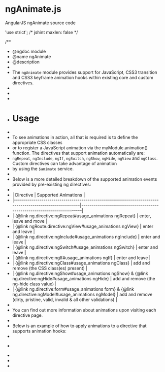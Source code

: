 ngAnimate.js
============

AngularJS ngAnimate source code



'use strict';
/* jshint maxlen: false */

/**
 * @ngdoc module
 * @name ngAnimate
 * @description
 *
 * The `ngAnimate` module provides support for JavaScript, CSS3 transition and CSS3 keyframe animation hooks within existing core and custom directives.
 *
 * <div doc-module-components="ngAnimate"></div>
 *
 * # Usage
 *
 * To see animations in action, all that is required is to define the appropriate CSS classes
 * or to register a JavaScript animation via the myModule.animation() function. The directives that support animation automatically are:
 * `ngRepeat`, `ngInclude`, `ngIf`, `ngSwitch`, `ngShow`, `ngHide`, `ngView` and `ngClass`. Custom directives can take advantage of animation
 * by using the `$animate` service.
 *
 * Below is a more detailed breakdown of the supported animation events provided by pre-existing ng directives:
 *
 * | Directive                                                                                                 | Supported Animations                                                     |
 * |-----------------------------------------------------------------------------------------------------------|--------------------------------------------------------------------------|
 * | {@link ng.directive:ngRepeat#usage_animations ngRepeat}                                                   | enter, leave and move                                                    |
 * | {@link ngRoute.directive:ngView#usage_animations ngView}                                                  | enter and leave                                                          |
 * | {@link ng.directive:ngInclude#usage_animations ngInclude}                                                 | enter and leave                                                          |
 * | {@link ng.directive:ngSwitch#usage_animations ngSwitch}                                                   | enter and leave                                                          |
 * | {@link ng.directive:ngIf#usage_animations ngIf}                                                           | enter and leave                                                          |
 * | {@link ng.directive:ngClass#usage_animations ngClass}                                                     | add and remove (the CSS class(es) present)                               |
 * | {@link ng.directive:ngShow#usage_animations ngShow} & {@link ng.directive:ngHide#usage_animations ngHide} | add and remove (the ng-hide class value)                                 |
 * | {@link ng.directive:form#usage_animations form} & {@link ng.directive:ngModel#usage_animations ngModel}   | add and remove (dirty, pristine, valid, invalid & all other validations) |
 *
 * You can find out more information about animations upon visiting each directive page.
 *
 * Below is an example of how to apply animations to a directive that supports animation hooks:
 *
 * ```html
 * <style type="text/css">
 * .slide.ng-enter, .slide.ng-leave {
 *   -webkit-transition:0.5s linear all;
 *   transition:0.5s linear all;
 * }
 *
 * .slide.ng-enter { }        /&#42; starting animations for enter &#42;/
 * .slide.ng-enter-active { } /&#42; terminal animations for enter &#42;/
 * .slide.ng-leave { }        /&#42; starting animations for leave &#42;/
 * .slide.ng-leave-active { } /&#42; terminal animations for leave &#42;/
 * </style>
 *
 * <!--
 * the animate service will automatically add .ng-enter and .ng-leave to the element
 * to trigger the CSS transition/animations
 * -->
 * <ANY class="slide" ng-include="..."></ANY>
 * ```
 *
 * Keep in mind that if an animation is running, any child elements cannot be animated until the parent element's
 * animation has completed.
 *
 * <h2>CSS-defined Animations</h2>
 * The animate service will automatically apply two CSS classes to the animated element and these two CSS classes
 * are designed to contain the start and end CSS styling. Both CSS transitions and keyframe animations are supported
 * and can be used to play along with this naming structure.
 *
 * The following code below demonstrates how to perform animations using **CSS transitions** with Angular:
 *
 * ```html
 * <style type="text/css">
 * /&#42;
 *  The animate class is apart of the element and the ng-enter class
 *  is attached to the element once the enter animation event is triggered
 * &#42;/
 * .reveal-animation.ng-enter {
 *  -webkit-transition: 1s linear all; /&#42; Safari/Chrome &#42;/
 *  transition: 1s linear all; /&#42; All other modern browsers and IE10+ &#42;/
 *
 *  /&#42; The animation preparation code &#42;/
 *  opacity: 0;
 * }
 *
 * /&#42;
 *  Keep in mind that you want to combine both CSS
 *  classes together to avoid any CSS-specificity
 *  conflicts
 * &#42;/
 * .reveal-animation.ng-enter.ng-enter-active {
 *  /&#42; The animation code itself &#42;/
 *  opacity: 1;
 * }
 * </style>
 *
 * <div class="view-container">
 *   <div ng-view class="reveal-animation"></div>
 * </div>
 * ```
 *
 * The following code below demonstrates how to perform animations using **CSS animations** with Angular:
 *
 * ```html
 * <style type="text/css">
 * .reveal-animation.ng-enter {
 *   -webkit-animation: enter_sequence 1s linear; /&#42; Safari/Chrome &#42;/
 *   animation: enter_sequence 1s linear; /&#42; IE10+ and Future Browsers &#42;/
 * }
 * @-webkit-keyframes enter_sequence {
 *   from { opacity:0; }
 *   to { opacity:1; }
 * }
 * @keyframes enter_sequence {
 *   from { opacity:0; }
 *   to { opacity:1; }
 * }
 * </style>
 *
 * <div class="view-container">
 *   <div ng-view class="reveal-animation"></div>
 * </div>
 * ```
 *
 * Both CSS3 animations and transitions can be used together and the animate service will figure out the correct duration and delay timing.
 *
 * Upon DOM mutation, the event class is added first (something like `ng-enter`), then the browser prepares itself to add
 * the active class (in this case `ng-enter-active`) which then triggers the animation. The animation module will automatically
 * detect the CSS code to determine when the animation ends. Once the animation is over then both CSS classes will be
 * removed from the DOM. If a browser does not support CSS transitions or CSS animations then the animation will start and end
 * immediately resulting in a DOM element that is at its final state. This final state is when the DOM element
 * has no CSS transition/animation classes applied to it.
 *
 * ### Structural transition animations
 *
 * Structural transitions (such as enter, leave and move) will always apply a `0s none` transition
 * value to force the browser into rendering the styles defined in the setup (.ng-enter, .ng-leave
 * or .ng-move) class. This means that any active transition animations operating on the element
 * will be cut off to make way for the enter, leave or move animation.
 *
 * ### Class-based transition animations
 *
 * Class-based transitions refer to transition animations that are triggered when a CSS class is
 * added to or removed from the element (via `$animate.addClass`, `$animate.removeClass`,
 * `$animate.setClass`, or by directives such as `ngClass`, `ngModel` and `form`).
 * They are different when compared to structural animations since they **do not cancel existing
 * animations** nor do they **block successive transitions** from rendering on the same element.
 * This distinction allows for **multiple class-based transitions** to be performed on the same element.
 *
 * In addition to ngAnimate supporting the default (natural) functionality of class-based transition
 * animations, ngAnimate also decorates the element with starting and ending CSS classes to aid the
 * developer in further styling the element throughout the transition animation. Earlier versions
 * of ngAnimate may have caused natural CSS transitions to break and not render properly due to
 * $animate temporarily blocking transitions using `0s none` in order to allow the setup CSS class
 * (the `-add` or `-remove` class) to be applied without triggering an animation. However, as of
 * **version 1.3**, this workaround has been removed with ngAnimate and all non-ngAnimate CSS
 * class transitions are compatible with ngAnimate.
 *
 * There is, however, one special case when dealing with class-based transitions in ngAnimate.
 * When rendering class-based transitions that make use of the setup and active CSS classes
 * (e.g. `.fade-add` and `.fade-add-active` for when `.fade` is added) be sure to define
 * the transition value **on the active CSS class** and not the setup class.
 *
 * ```css
 * .fade-add {
 *   /&#42; remember to place a 0s transition here
 *      to ensure that the styles are applied instantly
 *      even if the element already has a transition style &#42;/
 *   transition:0s linear all;
 *
 *   /&#42; starting CSS styles &#42;/
 *   opacity:1;
 * }
 * .fade-add.fade-add-active {
 *   /&#42; this will be the length of the animation &#42;/
 *   transition:1s linear all;
 *   opacity:0;
 * }
 * ```
 *
 * The setup CSS class (in this case `.fade-add`) also has a transition style property, however, it
 * has a duration of zero. This may not be required, however, incase the browser is unable to render
 * the styling present in this CSS class instantly then it could be that the browser is attempting
 * to perform an unnecessary transition.
 *
 * This workaround, however, does not apply to  standard class-based transitions that are rendered
 * when a CSS class containing a transition is applied to an element:
 *
 * ```css
 * .fade {
 *   /&#42; this works as expected &#42;/
 *   transition:1s linear all;
 *   opacity:0;
 * }
 * ```
 *
 * Please keep this in mind when coding the CSS markup that will be used within class-based transitions.
 * Also, try not to mix the two class-based animation flavors together since the CSS code may become
 * overly complex.
 *
 * ### CSS Staggering Animations
 * A Staggering animation is a collection of animations that are issued with a slight delay in between each successive operation resulting in a
 * curtain-like effect. The ngAnimate module, as of 1.2.0, supports staggering animations and the stagger effect can be
 * performed by creating a **ng-EVENT-stagger** CSS class and attaching that class to the base CSS class used for
 * the animation. The style property expected within the stagger class can either be a **transition-delay** or an
 * **animation-delay** property (or both if your animation contains both transitions and keyframe animations).
 *
 * ```css
 * .my-animation.ng-enter {
 *   /&#42; standard transition code &#42;/
 *   -webkit-transition: 1s linear all;
 *   transition: 1s linear all;
 *   opacity:0;
 * }
 * .my-animation.ng-enter-stagger {
 *   /&#42; this will have a 100ms delay between each successive leave animation &#42;/
 *   -webkit-transition-delay: 0.1s;
 *   transition-delay: 0.1s;
 *
 *   /&#42; in case the stagger doesn't work then these two values
 *    must be set to 0 to avoid an accidental CSS inheritance &#42;/
 *   -webkit-transition-duration: 0s;
 *   transition-duration: 0s;
 * }
 * .my-animation.ng-enter.ng-enter-active {
 *   /&#42; standard transition styles &#42;/
 *   opacity:1;
 * }
 * ```
 *
 * Staggering animations work by default in ngRepeat (so long as the CSS class is defined). Outside of ngRepeat, to use staggering animations
 * on your own, they can be triggered by firing multiple calls to the same event on $animate. However, the restrictions surrounding this
 * are that each of the elements must have the same CSS className value as well as the same parent element. A stagger operation
 * will also be reset if more than 10ms has passed after the last animation has been fired.
 *
 * The following code will issue the **ng-leave-stagger** event on the element provided:
 *
 * ```js
 * var kids = parent.children();
 *
 * $animate.leave(kids[0]); //stagger index=0
 * $animate.leave(kids[1]); //stagger index=1
 * $animate.leave(kids[2]); //stagger index=2
 * $animate.leave(kids[3]); //stagger index=3
 * $animate.leave(kids[4]); //stagger index=4
 *
 * $timeout(function() {
 *   //stagger has reset itself
 *   $animate.leave(kids[5]); //stagger index=0
 *   $animate.leave(kids[6]); //stagger index=1
 * }, 100, false);
 * ```
 *
 * Stagger animations are currently only supported within CSS-defined animations.
 *
 * <h2>JavaScript-defined Animations</h2>
 * In the event that you do not want to use CSS3 transitions or CSS3 animations or if you wish to offer animations on browsers that do not
 * yet support CSS transitions/animations, then you can make use of JavaScript animations defined inside of your AngularJS module.
 *
 * ```js
 * //!annotate="YourApp" Your AngularJS Module|Replace this or ngModule with the module that you used to define your application.
 * var ngModule = angular.module('YourApp', ['ngAnimate']);
 * ngModule.animation('.my-crazy-animation', function() {
 *   return {
 *     enter: function(element, done) {
 *       //run the animation here and call done when the animation is complete
 *       return function(cancelled) {
 *         //this (optional) function will be called when the animation
 *         //completes or when the animation is cancelled (the cancelled
 *         //flag will be set to true if cancelled).
 *       };
 *     },
 *     leave: function(element, done) { },
 *     move: function(element, done) { },
 *
 *     //animation that can be triggered before the class is added
 *     beforeAddClass: function(element, className, done) { },
 *
 *     //animation that can be triggered after the class is added
 *     addClass: function(element, className, done) { },
 *
 *     //animation that can be triggered before the class is removed
 *     beforeRemoveClass: function(element, className, done) { },
 *
 *     //animation that can be triggered after the class is removed
 *     removeClass: function(element, className, done) { }
 *   };
 * });
 * ```
 *
 * JavaScript-defined animations are created with a CSS-like class selector and a collection of events which are set to run
 * a javascript callback function. When an animation is triggered, $animate will look for a matching animation which fits
 * the element's CSS class attribute value and then run the matching animation event function (if found).
 * In other words, if the CSS classes present on the animated element match any of the JavaScript animations then the callback function will
 * be executed. It should be also noted that only simple, single class selectors are allowed (compound class selectors are not supported).
 *
 * Within a JavaScript animation, an object containing various event callback animation functions is expected to be returned.
 * As explained above, these callbacks are triggered based on the animation event. Therefore if an enter animation is run,
 * and the JavaScript animation is found, then the enter callback will handle that animation (in addition to the CSS keyframe animation
 * or transition code that is defined via a stylesheet).
 *
 */

angular.module('ngAnimate', ['ng'])

  /**
   * @ngdoc provider
   * @name $animateProvider
   * @description
   *
   * The `$animateProvider` allows developers to register JavaScript animation event handlers directly inside of a module.
   * When an animation is triggered, the $animate service will query the $animate service to find any animations that match
   * the provided name value.
   *
   * Requires the {@link ngAnimate `ngAnimate`} module to be installed.
   *
   * Please visit the {@link ngAnimate `ngAnimate`} module overview page learn more about how to use animations in your application.
   *
   */

  //this private service is only used within CSS-enabled animations
  //IE8 + IE9 do not support rAF natively, but that is fine since they
  //also don't support transitions and keyframes which means that the code
  //below will never be used by the two browsers.
  .factory('$$animateReflow', ['$$rAF', '$document', function($$rAF, $document) {
    var bod = $document[0].body;
    return function(fn) {
      //the returned function acts as the cancellation function
      return $$rAF(function() {
        //the line below will force the browser to perform a repaint
        //so that all the animated elements within the animation frame
        //will be properly updated and drawn on screen. This is
        //required to perform multi-class CSS based animations with
        //Firefox. DO NOT REMOVE THIS LINE.
        var a = bod.offsetWidth + 1;
        fn();
      });
    };
  }])

  .config(['$provide', '$animateProvider', function($provide, $animateProvider) {
    var noop = angular.noop;
    var forEach = angular.forEach;
    var selectors = $animateProvider.$$selectors;

    var ELEMENT_NODE = 1;
    var NG_ANIMATE_STATE = '$$ngAnimateState';
    var NG_ANIMATE_CLASS_NAME = 'ng-animate';
    var rootAnimateState = {running: true};

    function extractElementNode(element) {
      for(var i = 0; i < element.length; i++) {
        var elm = element[i];
        if(elm.nodeType == ELEMENT_NODE) {
          return elm;
        }
      }
    }

    function stripCommentsFromElement(element) {
      return angular.element(extractElementNode(element));
    }

    function isMatchingElement(elm1, elm2) {
      return extractElementNode(elm1) == extractElementNode(elm2);
    }

    $provide.decorator('$animate', ['$delegate', '$injector', '$sniffer', '$rootElement', '$$asyncCallback', '$rootScope', '$document',
                            function($delegate,   $injector,   $sniffer,   $rootElement,   $$asyncCallback,    $rootScope,   $document) {

      var globalAnimationCounter = 0;
      $rootElement.data(NG_ANIMATE_STATE, rootAnimateState);

      // disable animations during bootstrap, but once we bootstrapped, wait again
      // for another digest until enabling animations. The reason why we digest twice
      // is because all structural animations (enter, leave and move) all perform a
      // post digest operation before animating. If we only wait for a single digest
      // to pass then the structural animation would render its animation on page load.
      // (which is what we're trying to avoid when the application first boots up.)
      $rootScope.$$postDigest(function() {
        $rootScope.$$postDigest(function() {
          rootAnimateState.running = false;
        });
      });

      var classNameFilter = $animateProvider.classNameFilter();
      var isAnimatableClassName = !classNameFilter
              ? function() { return true; }
              : function(className) {
                return classNameFilter.test(className);
              };

      function lookup(name) {
        if (name) {
          var matches = [],
              flagMap = {},
              classes = name.substr(1).split('.');

          //the empty string value is the default animation
          //operation which performs CSS transition and keyframe
          //animations sniffing. This is always included for each
          //element animation procedure if the browser supports
          //transitions and/or keyframe animations. The default
          //animation is added to the top of the list to prevent
          //any previous animations from affecting the element styling
          //prior to the element being animated.
          if ($sniffer.transitions || $sniffer.animations) {
            matches.push($injector.get(selectors['']));
          }

          for(var i=0; i < classes.length; i++) {
            var klass = classes[i],
                selectorFactoryName = selectors[klass];
            if(selectorFactoryName && !flagMap[klass]) {
              matches.push($injector.get(selectorFactoryName));
              flagMap[klass] = true;
            }
          }
          return matches;
        }
      }

      function animationRunner(element, animationEvent, className) {
        //transcluded directives may sometimes fire an animation using only comment nodes
        //best to catch this early on to prevent any animation operations from occurring
        var node = element[0];
        if(!node) {
          return;
        }

        var isSetClassOperation = animationEvent == 'setClass';
        var isClassBased = isSetClassOperation ||
                           animationEvent == 'addClass' ||
                           animationEvent == 'removeClass';

        var classNameAdd, classNameRemove;
        if(angular.isArray(className)) {
          classNameAdd = className[0];
          classNameRemove = className[1];
          className = classNameAdd + ' ' + classNameRemove;
        }

        var currentClassName = element.attr('class');
        var classes = currentClassName + ' ' + className;
        if(!isAnimatableClassName(classes)) {
          return;
        }

        var beforeComplete = noop,
            beforeCancel = [],
            before = [],
            afterComplete = noop,
            afterCancel = [],
            after = [];

        var animationLookup = (' ' + classes).replace(/\s+/g,'.');
        forEach(lookup(animationLookup), function(animationFactory) {
          var created = registerAnimation(animationFactory, animationEvent);
          if(!created && isSetClassOperation) {
            registerAnimation(animationFactory, 'addClass');
            registerAnimation(animationFactory, 'removeClass');
          }
        });

        function registerAnimation(animationFactory, event) {
          var afterFn = animationFactory[event];
          var beforeFn = animationFactory['before' + event.charAt(0).toUpperCase() + event.substr(1)];
          if(afterFn || beforeFn) {
            if(event == 'leave') {
              beforeFn = afterFn;
              //when set as null then animation knows to skip this phase
              afterFn = null;
            }
            after.push({
              event : event, fn : afterFn
            });
            before.push({
              event : event, fn : beforeFn
            });
            return true;
          }
        }

        function run(fns, cancellations, allCompleteFn) {
          var animations = [];
          forEach(fns, function(animation) {
            animation.fn && animations.push(animation);
          });

          var count = 0;
          function afterAnimationComplete(index) {
            if(cancellations) {
              (cancellations[index] || noop)();
              if(++count < animations.length) return;
              cancellations = null;
            }
            allCompleteFn();
          }

          //The code below adds directly to the array in order to work with
          //both sync and async animations. Sync animations are when the done()
          //operation is called right away. DO NOT REFACTOR!
          forEach(animations, function(animation, index) {
            var progress = function() {
              afterAnimationComplete(index);
            };
            switch(animation.event) {
              case 'setClass':
                cancellations.push(animation.fn(element, classNameAdd, classNameRemove, progress));
                break;
              case 'addClass':
                cancellations.push(animation.fn(element, classNameAdd || className,     progress));
                break;
              case 'removeClass':
                cancellations.push(animation.fn(element, classNameRemove || className,  progress));
                break;
              default:
                cancellations.push(animation.fn(element, progress));
                break;
            }
          });

          if(cancellations && cancellations.length === 0) {
            allCompleteFn();
          }
        }

        return {
          node : node,
          event : animationEvent,
          className : className,
          isClassBased : isClassBased,
          isSetClassOperation : isSetClassOperation,
          before : function(allCompleteFn) {
            beforeComplete = allCompleteFn;
            run(before, beforeCancel, function() {
              beforeComplete = noop;
              allCompleteFn();
            });
          },
          after : function(allCompleteFn) {
            afterComplete = allCompleteFn;
            run(after, afterCancel, function() {
              afterComplete = noop;
              allCompleteFn();
            });
          },
          cancel : function() {
            if(beforeCancel) {
              forEach(beforeCancel, function(cancelFn) {
                (cancelFn || noop)(true);
              });
              beforeComplete(true);
            }
            if(afterCancel) {
              forEach(afterCancel, function(cancelFn) {
                (cancelFn || noop)(true);
              });
              afterComplete(true);
            }
          }
        };
      }

      /**
       * @ngdoc service
       * @name $animate
       * @function
       *
       * @description
       * The `$animate` service provides animation detection support while performing DOM operations (enter, leave and move) as well as during addClass and removeClass operations.
       * When any of these operations are run, the $animate service
       * will examine any JavaScript-defined animations (which are defined by using the $animateProvider provider object)
       * as well as any CSS-defined animations against the CSS classes present on the element once the DOM operation is run.
       *
       * The `$animate` service is used behind the scenes with pre-existing directives and animation with these directives
       * will work out of the box without any extra configuration.
       *
       * Requires the {@link ngAnimate `ngAnimate`} module to be installed.
       *
       * Please visit the {@link ngAnimate `ngAnimate`} module overview page learn more about how to use animations in your application.
       *
       */
      return {
        /**
         * @ngdoc method
         * @name $animate#enter
         * @function
         *
         * @description
         * Appends the element to the parentElement element that resides in the document and then runs the enter animation. Once
         * the animation is started, the following CSS classes will be present on the element for the duration of the animation:
         *
         * Below is a breakdown of each step that occurs during enter animation:
         *
         * | Animation Step                                                                                                    | What the element class attribute looks like              |
         * |-------------------------------------------------------------------------------------------------------------------|----------------------------------------------------------|
         * | 1. $animate.enter(...) is called                                                                                  | class="my-animation"                                     |
         * | 2. element is inserted into the parentElement element or beside the afterElement element                          | class="my-animation"                                     |
         * | 3. $animate waits for the next digest to start the animation                                                      | class="my-animation ng-animate"                          |
         * | 4. $animate runs the JavaScript-defined animations detected on the element                                        | class="my-animation ng-animate"                          |
         * | 5. the .ng-enter class is added to the element                                                                    | class="my-animation ng-animate ng-enter"                 |
         * | 6. $animate scans the element styles to get the CSS transition/animation duration and delay                       | class="my-animation ng-animate ng-enter"                 |
         * | 7. $animate blocks all CSS transitions on the element to ensure the .ng-enter class styling is applied right away | class="my-animation ng-animate ng-enter"                 |
         * | 8. $animate waits for a single animation frame (this performs a reflow)                                           | class="my-animation ng-animate ng-enter"                 |
         * | 9. $animate removes the CSS transition block placed on the element                                                | class="my-animation ng-animate ng-enter"                 |
         * | 10. the .ng-enter-active class is added (this triggers the CSS transition/animation)                              | class="my-animation ng-animate ng-enter ng-enter-active" |
         * | 11. $animate waits for the animation to complete (via events and timeout)                                         | class="my-animation ng-animate ng-enter ng-enter-active" |
         * | 12. The animation ends and all generated CSS classes are removed from the element                                 | class="my-animation"                                     |
         * | 13. The doneCallback() callback is fired (if provided)                                                            | class="my-animation"                                     |
         *
         * @param {DOMElement} element the element that will be the focus of the enter animation
         * @param {DOMElement} parentElement the parent element of the element that will be the focus of the enter animation
         * @param {DOMElement} afterElement the sibling element (which is the previous element) of the element that will be the focus of the enter animation
         * @param {function()=} doneCallback the callback function that will be called once the animation is complete
        */
        enter : function(element, parentElement, afterElement, doneCallback) {
          this.enabled(false, element);
          $delegate.enter(element, parentElement, afterElement);
          $rootScope.$$postDigest(function() {
            element = stripCommentsFromElement(element);
            performAnimation('enter', 'ng-enter', element, parentElement, afterElement, noop, doneCallback);
          });
        },

        /**
         * @ngdoc method
         * @name $animate#leave
         * @function
         *
         * @description
         * Runs the leave animation operation and, upon completion, removes the element from the DOM. Once
         * the animation is started, the following CSS classes will be added for the duration of the animation:
         *
         * Below is a breakdown of each step that occurs during leave animation:
         *
         * | Animation Step                                                                                                    | What the element class attribute looks like              |
         * |-------------------------------------------------------------------------------------------------------------------|----------------------------------------------------------|
         * | 1. $animate.leave(...) is called                                                                                  | class="my-animation"                                     |
         * | 2. $animate runs the JavaScript-defined animations detected on the element                                        | class="my-animation ng-animate"                          |
         * | 3. $animate waits for the next digest to start the animation                                                      | class="my-animation ng-animate"                          |
         * | 4. the .ng-leave class is added to the element                                                                    | class="my-animation ng-animate ng-leave"                 |
         * | 5. $animate scans the element styles to get the CSS transition/animation duration and delay                       | class="my-animation ng-animate ng-leave"                 |
         * | 6. $animate blocks all CSS transitions on the element to ensure the .ng-leave class styling is applied right away | class="my-animation ng-animate ng-leave”                 |
         * | 7. $animate waits for a single animation frame (this performs a reflow)                                           | class="my-animation ng-animate ng-leave"                 |
         * | 8. $animate removes the CSS transition block placed on the element                                                | class="my-animation ng-animate ng-leave”                 |
         * | 9. the .ng-leave-active class is added (this triggers the CSS transition/animation)                               | class="my-animation ng-animate ng-leave ng-leave-active" |
         * | 10. $animate waits for the animation to complete (via events and timeout)                                         | class="my-animation ng-animate ng-leave ng-leave-active" |
         * | 11. The animation ends and all generated CSS classes are removed from the element                                 | class="my-animation"                                     |
         * | 12. The element is removed from the DOM                                                                           | ...                                                      |
         * | 13. The doneCallback() callback is fired (if provided)                                                            | ...                                                      |
         *
         * @param {DOMElement} element the element that will be the focus of the leave animation
         * @param {function()=} doneCallback the callback function that will be called once the animation is complete
        */
        leave : function(element, doneCallback) {
          cancelChildAnimations(element);
          this.enabled(false, element);
          $rootScope.$$postDigest(function() {
            performAnimation('leave', 'ng-leave', stripCommentsFromElement(element), null, null, function() {
              $delegate.leave(element);
            }, doneCallback);
          });
        },

        /**
         * @ngdoc method
         * @name $animate#move
         * @function
         *
         * @description
         * Fires the move DOM operation. Just before the animation starts, the animate service will either append it into the parentElement container or
         * add the element directly after the afterElement element if present. Then the move animation will be run. Once
         * the animation is started, the following CSS classes will be added for the duration of the animation:
         *
         * Below is a breakdown of each step that occurs during move animation:
         *
         * | Animation Step                                                                                                   | What the element class attribute looks like            |
         * |------------------------------------------------------------------------------------------------------------------|--------------------------------------------------------|
         * | 1. $animate.move(...) is called                                                                                  | class="my-animation"                                   |
         * | 2. element is moved into the parentElement element or beside the afterElement element                            | class="my-animation"                                   |
         * | 3. $animate waits for the next digest to start the animation                                                     | class="my-animation ng-animate"                        |
         * | 4. $animate runs the JavaScript-defined animations detected on the element                                       | class="my-animation ng-animate"                        |
         * | 5. the .ng-move class is added to the element                                                                    | class="my-animation ng-animate ng-move"                |
         * | 6. $animate scans the element styles to get the CSS transition/animation duration and delay                      | class="my-animation ng-animate ng-move"                |
         * | 7. $animate blocks all CSS transitions on the element to ensure the .ng-move class styling is applied right away | class="my-animation ng-animate ng-move”                |
         * | 8. $animate waits for a single animation frame (this performs a reflow)                                          | class="my-animation ng-animate ng-move"                |
         * | 9. $animate removes the CSS transition block placed on the element                                               | class="my-animation ng-animate ng-move”                |
         * | 10. the .ng-move-active class is added (this triggers the CSS transition/animation)                              | class="my-animation ng-animate ng-move ng-move-active" |
         * | 11. $animate waits for the animation to complete (via events and timeout)                                        | class="my-animation ng-animate ng-move ng-move-active" |
         * | 12. The animation ends and all generated CSS classes are removed from the element                                | class="my-animation"                                   |
         * | 13. The doneCallback() callback is fired (if provided)                                                           | class="my-animation"                                   |
         *
         * @param {DOMElement} element the element that will be the focus of the move animation
         * @param {DOMElement} parentElement the parentElement element of the element that will be the focus of the move animation
         * @param {DOMElement} afterElement the sibling element (which is the previous element) of the element that will be the focus of the move animation
         * @param {function()=} doneCallback the callback function that will be called once the animation is complete
        */
        move : function(element, parentElement, afterElement, doneCallback) {
          cancelChildAnimations(element);
          this.enabled(false, element);
          $delegate.move(element, parentElement, afterElement);
          $rootScope.$$postDigest(function() {
            element = stripCommentsFromElement(element);
            performAnimation('move', 'ng-move', element, parentElement, afterElement, noop, doneCallback);
          });
        },

        /**
         * @ngdoc method
         * @name $animate#addClass
         *
         * @description
         * Triggers a custom animation event based off the className variable and then attaches the className value to the element as a CSS class.
         * Unlike the other animation methods, the animate service will suffix the className value with {@type -add} in order to provide
         * the animate service the setup and active CSS classes in order to trigger the animation (this will be skipped if no CSS transitions
         * or keyframes are defined on the -add-active or base CSS class).
         *
         * Below is a breakdown of each step that occurs during addClass animation:
         *
         * | Animation Step                                                                                     | What the element class attribute looks like                      |
         * |----------------------------------------------------------------------------------------------------|------------------------------------------------------------------|
         * | 1. $animate.addClass(element, 'super') is called                                                   | class="my-animation"                                             |
         * | 2. $animate runs the JavaScript-defined animations detected on the element                         | class="my-animation ng-animate"                                  |
         * | 3. the .super-add class is added to the element                                                    | class="my-animation ng-animate super-add"                        |
         * | 4. $animate waits for a single animation frame (this performs a reflow)                            | class="my-animation ng-animate super-add"                        |
         * | 5. the .super and .super-add-active classes are added (this triggers the CSS transition/animation) | class="my-animation ng-animate super super-add super-add-active" |
         * | 6. $animate scans the element styles to get the CSS transition/animation duration and delay        | class="my-animation ng-animate super-add"                        |
         * | 7. $animate waits for the animation to complete (via events and timeout)                           | class="my-animation super super-add super-add-active"            |
         * | 8. The animation ends and all generated CSS classes are removed from the element                   | class="my-animation super"                                       |
         * | 9. The super class is kept on the element                                                          | class="my-animation super"                                       |
         * | 10. The doneCallback() callback is fired (if provided)                                             | class="my-animation super"                                       |
         *
         * @param {DOMElement} element the element that will be animated
         * @param {string} className the CSS class that will be added to the element and then animated
         * @param {function()=} doneCallback the callback function that will be called once the animation is complete
        */
        addClass : function(element, className, doneCallback) {
          element = stripCommentsFromElement(element);
          performAnimation('addClass', className, element, null, null, function() {
            $delegate.addClass(element, className);
          }, doneCallback);
        },

        /**
         * @ngdoc method
         * @name $animate#removeClass
         *
         * @description
         * Triggers a custom animation event based off the className variable and then removes the CSS class provided by the className value
         * from the element. Unlike the other animation methods, the animate service will suffix the className value with {@type -remove} in
         * order to provide the animate service the setup and active CSS classes in order to trigger the animation (this will be skipped if
         * no CSS transitions or keyframes are defined on the -remove or base CSS classes).
         *
         * Below is a breakdown of each step that occurs during removeClass animation:
         *
         * | Animation Step                                                                                                   | What the element class attribute looks like                      |
         * |------------------------------------------------------------------------------------------------------------------|------------------------------------------------------------------|
         * | 1. $animate.removeClass(element, 'super') is called                                                              | class="my-animation super"                                       |
         * | 2. $animate runs the JavaScript-defined animations detected on the element                                       | class="my-animation super ng-animate"                            |
         * | 3. the .super-remove class is added to the element                                                               | class="my-animation super ng-animate super-remove"               |
         * | 4. $animate waits for a single animation frame (this performs a reflow)                                          | class="my-animation super ng-animate super-remove"               |
         * | 5. the .super-remove-active classes are added and .super is removed (this triggers the CSS transition/animation) | class="my-animation ng-animate super-remove super-remove-active" |
         * | 6. $animate scans the element styles to get the CSS transition/animation duration and delay                      | class="my-animation super ng-animate super-remove"               |
         * | 7. $animate waits for the animation to complete (via events and timeout)                                         | class="my-animation ng-animate super-remove super-remove-active" |
         * | 8. The animation ends and all generated CSS classes are removed from the element                                 | class="my-animation"                                             |
         * | 9. The doneCallback() callback is fired (if provided)                                                            | class="my-animation"                                             |
         *
         *
         * @param {DOMElement} element the element that will be animated
         * @param {string} className the CSS class that will be animated and then removed from the element
         * @param {function()=} doneCallback the callback function that will be called once the animation is complete
        */
        removeClass : function(element, className, doneCallback) {
          element = stripCommentsFromElement(element);
          performAnimation('removeClass', className, element, null, null, function() {
            $delegate.removeClass(element, className);
          }, doneCallback);
        },

        /**
         *
         * @ngdoc method
         * @name $animate#setClass
         *
         * @description Adds and/or removes the given CSS classes to and from the element.
         * Once complete, the done() callback will be fired (if provided).
         *
         * | Animation Step                                                                                                                       | What the element class attribute looks like                                          |
         * |--------------------------------------------------------------------------------------------------------------------------------------|--------------------------------------------------------------------------------------|
         * | 1. $animate.removeClass(element, ‘on’, ‘off’) is called                                                                              | class="my-animation super off”                                                       |
         * | 2. $animate runs the JavaScript-defined animations detected on the element                                                           | class="my-animation super ng-animate off”                                            |
         * | 3. the .on-add and .off-remove classes are added to the element                                                                      | class="my-animation ng-animate on-add off-remove off”                                |
         * | 4. $animate waits for a single animation frame (this performs a reflow)                                                              | class="my-animation ng-animate on-add off-remove off”                                |
         * | 5. the .on, .on-add-active and .off-remove-active classes are added and .off is removed (this triggers the CSS transition/animation) | class="my-animation ng-animate on on-add on-add-active off-remove off-remove-active” |
         * | 6. $animate scans the element styles to get the CSS transition/animation duration and delay                                          | class="my-animation ng-animate on on-add on-add-active off-remove off-remove-active" |
         * | 7. $animate waits for the animation to complete (via events and timeout)                                                             | class="my-animation ng-animate on on-add on-add-active off-remove off-remove-active" |
         * | 8. The animation ends and all generated CSS classes are removed from the element                                                     | class="my-animation"                                                                 |
         * | 9. The doneCallback() callback is fired (if provided)                                                                                | class="my-animation"                                                                 |
         *
         * @param {DOMElement} element the element which will it's CSS classes changed
         *   removed from it
         * @param {string} add the CSS classes which will be added to the element
         * @param {string} remove the CSS class which will be removed from the element
         * @param {Function=} done the callback function (if provided) that will be fired after the
         *   CSS classes have been set on the element
         */
        setClass : function(element, add, remove, doneCallback) {
          element = stripCommentsFromElement(element);
          performAnimation('setClass', [add, remove], element, null, null, function() {
            $delegate.setClass(element, add, remove);
          }, doneCallback);
        },

        /**
         * @ngdoc method
         * @name $animate#enabled
         * @function
         *
         * @param {boolean=} value If provided then set the animation on or off.
         * @param {DOMElement=} element If provided then the element will be used to represent the enable/disable operation
         * @return {boolean} Current animation state.
         *
         * @description
         * Globally enables/disables animations.
         *
        */
        enabled : function(value, element) {
          switch(arguments.length) {
            case 2:
              if(value) {
                cleanup(element);
              } else {
                var data = element.data(NG_ANIMATE_STATE) || {};
                data.disabled = true;
                element.data(NG_ANIMATE_STATE, data);
              }
            break;

            case 1:
              rootAnimateState.disabled = !value;
            break;

            default:
              value = !rootAnimateState.disabled;
            break;
          }
          return !!value;
         }
      };

      /*
        all animations call this shared animation triggering function internally.
        The animationEvent variable refers to the JavaScript animation event that will be triggered
        and the className value is the name of the animation that will be applied within the
        CSS code. Element, parentElement and afterElement are provided DOM elements for the animation
        and the onComplete callback will be fired once the animation is fully complete.
      */
      function performAnimation(animationEvent, className, element, parentElement, afterElement, domOperation, doneCallback) {

        var runner = animationRunner(element, animationEvent, className);
        if(!runner) {
          fireDOMOperation();
          fireBeforeCallbackAsync();
          fireAfterCallbackAsync();
          closeAnimation();
          return;
        }

        className = runner.className;
        var elementEvents = angular.element._data(runner.node);
        elementEvents = elementEvents && elementEvents.events;

        if (!parentElement) {
          parentElement = afterElement ? afterElement.parent() : element.parent();
        }

        var ngAnimateState  = element.data(NG_ANIMATE_STATE) || {};
        var runningAnimations     = ngAnimateState.active || {};
        var totalActiveAnimations = ngAnimateState.totalActive || 0;
        var lastAnimation         = ngAnimateState.last;

        //only allow animations if the currently running animation is not structural
        //or if there is no animation running at all
        var skipAnimations = runner.isClassBased
                ? ngAnimateState.disabled || (lastAnimation && !lastAnimation.isClassBased)
                : false;

        //skip the animation if animations are disabled, a parent is already being animated,
        //the element is not currently attached to the document body or then completely close
        //the animation if any matching animations are not found at all.
        //NOTE: IE8 + IE9 should close properly (run closeAnimation()) in case an animation was found.
        if (skipAnimations || animationsDisabled(element, parentElement)) {
          fireDOMOperation();
          fireBeforeCallbackAsync();
          fireAfterCallbackAsync();
          closeAnimation();
          return;
        }

        var skipAnimation = false;
        if(totalActiveAnimations > 0) {
          var animationsToCancel = [];
          if(!runner.isClassBased) {
            if(animationEvent == 'leave' && runningAnimations['ng-leave']) {
              skipAnimation = true;
            } else {
              //cancel all animations when a structural animation takes place
              for(var klass in runningAnimations) {
                animationsToCancel.push(runningAnimations[klass]);
                cleanup(element, klass);
              }
              runningAnimations = {};
              totalActiveAnimations = 0;
            }
          } else if(lastAnimation.event == 'setClass') {
            animationsToCancel.push(lastAnimation);
            cleanup(element, className);
          }
          else if(runningAnimations[className]) {
            var current = runningAnimations[className];
            if(current.event == animationEvent) {
              skipAnimation = true;
            } else {
              animationsToCancel.push(current);
              cleanup(element, className);
            }
          }

          if(animationsToCancel.length > 0) {
            forEach(animationsToCancel, function(operation) {
              operation.cancel();
            });
          }
        }

        if(runner.isClassBased && !runner.isSetClassOperation && !skipAnimation) {
          skipAnimation = (animationEvent == 'addClass') == element.hasClass(className); //opposite of XOR
        }

        if(skipAnimation) {
          fireBeforeCallbackAsync();
          fireAfterCallbackAsync();
          fireDoneCallbackAsync();
          return;
        }

        if(animationEvent == 'leave') {
          //there's no need to ever remove the listener since the element
          //will be removed (destroyed) after the leave animation ends or
          //is cancelled midway
          element.one('$destroy', function(e) {
            var element = angular.element(this);
            var state = element.data(NG_ANIMATE_STATE);
            if(state) {
              var activeLeaveAnimation = state.active['ng-leave'];
              if(activeLeaveAnimation) {
                activeLeaveAnimation.cancel();
                cleanup(element, 'ng-leave');
              }
            }
          });
        }

        //the ng-animate class does nothing, but it's here to allow for
        //parent animations to find and cancel child animations when needed
        element.addClass(NG_ANIMATE_CLASS_NAME);

        var localAnimationCount = globalAnimationCounter++;
        totalActiveAnimations++;
        runningAnimations[className] = runner;

        element.data(NG_ANIMATE_STATE, {
          last : runner,
          active : runningAnimations,
          index : localAnimationCount,
          totalActive : totalActiveAnimations
        });

        //first we run the before animations and when all of those are complete
        //then we perform the DOM operation and run the next set of animations
        fireBeforeCallbackAsync();
        runner.before(function(cancelled) {
          var data = element.data(NG_ANIMATE_STATE);
          cancelled = cancelled ||
                        !data || !data.active[className] ||
                        (runner.isClassBased && data.active[className].event != animationEvent);

          fireDOMOperation();
          if(cancelled === true) {
            closeAnimation();
          } else {
            fireAfterCallbackAsync();
            runner.after(closeAnimation);
          }
        });

        function fireDOMCallback(animationPhase) {
          var eventName = '$animate:' + animationPhase;
          if(elementEvents && elementEvents[eventName] && elementEvents[eventName].length > 0) {
            $$asyncCallback(function() {
              element.triggerHandler(eventName, {
                event : animationEvent,
                className : className
              });
            });
          }
        }

        function fireBeforeCallbackAsync() {
          fireDOMCallback('before');
        }

        function fireAfterCallbackAsync() {
          fireDOMCallback('after');
        }

        function fireDoneCallbackAsync() {
          fireDOMCallback('close');
          if(doneCallback) {
            $$asyncCallback(function() {
              doneCallback();
            });
          }
        }

        //it is less complicated to use a flag than managing and canceling
        //timeouts containing multiple callbacks.
        function fireDOMOperation() {
          if(!fireDOMOperation.hasBeenRun) {
            fireDOMOperation.hasBeenRun = true;
            domOperation();
          }
        }

        function closeAnimation() {
          if(!closeAnimation.hasBeenRun) {
            closeAnimation.hasBeenRun = true;
            var data = element.data(NG_ANIMATE_STATE);
            if(data) {
              /* only structural animations wait for reflow before removing an
                 animation, but class-based animations don't. An example of this
                 failing would be when a parent HTML tag has a ng-class attribute
                 causing ALL directives below to skip animations during the digest */
              if(runner && runner.isClassBased) {
                cleanup(element, className);
              } else {
                $$asyncCallback(function() {
                  var data = element.data(NG_ANIMATE_STATE) || {};
                  if(localAnimationCount == data.index) {
                    cleanup(element, className, animationEvent);
                  }
                });
                element.data(NG_ANIMATE_STATE, data);
              }
            }
            fireDoneCallbackAsync();
          }
        }
      }

      function cancelChildAnimations(element) {
        var node = extractElementNode(element);
        if (node) {
          var nodes = angular.isFunction(node.getElementsByClassName) ?
            node.getElementsByClassName(NG_ANIMATE_CLASS_NAME) :
            node.querySelectorAll('.' + NG_ANIMATE_CLASS_NAME);
          forEach(nodes, function(element) {
            element = angular.element(element);
            var data = element.data(NG_ANIMATE_STATE);
            if(data && data.active) {
              forEach(data.active, function(runner) {
                runner.cancel();
              });
            }
          });
        }
      }

      function cleanup(element, className) {
        if(isMatchingElement(element, $rootElement)) {
          if(!rootAnimateState.disabled) {
            rootAnimateState.running = false;
            rootAnimateState.structural = false;
          }
        } else if(className) {
          var data = element.data(NG_ANIMATE_STATE) || {};

          var removeAnimations = className === true;
          if(!removeAnimations && data.active && data.active[className]) {
            data.totalActive--;
            delete data.active[className];
          }

          if(removeAnimations || !data.totalActive) {
            element.removeClass(NG_ANIMATE_CLASS_NAME);
            element.removeData(NG_ANIMATE_STATE);
          }
        }
      }

      function animationsDisabled(element, parentElement) {
        if (rootAnimateState.disabled) return true;

        if(isMatchingElement(element, $rootElement)) {
          return rootAnimateState.disabled || rootAnimateState.running;
        }

        do {
          //the element did not reach the root element which means that it
          //is not apart of the DOM. Therefore there is no reason to do
          //any animations on it
          if(parentElement.length === 0) break;

          var isRoot = isMatchingElement(parentElement, $rootElement);
          var state = isRoot ? rootAnimateState : (parentElement.data(NG_ANIMATE_STATE) || {});
          var result = state.disabled || state.running
                  ? true
                  : state.last && !state.last.isClassBased;

          if(isRoot || result) {
            return result;
          }

          if(isRoot) return true;
        }
        while(parentElement = parentElement.parent());

        return true;
      }
    }]);

    $animateProvider.register('', ['$window', '$sniffer', '$timeout', '$$animateReflow',
                           function($window,   $sniffer,   $timeout,   $$animateReflow) {
      // Detect proper transitionend/animationend event names.
      var CSS_PREFIX = '', TRANSITION_PROP, TRANSITIONEND_EVENT, ANIMATION_PROP, ANIMATIONEND_EVENT;

      // If unprefixed events are not supported but webkit-prefixed are, use the latter.
      // Otherwise, just use W3C names, browsers not supporting them at all will just ignore them.
      // Note: Chrome implements `window.onwebkitanimationend` and doesn't implement `window.onanimationend`
      // but at the same time dispatches the `animationend` event and not `webkitAnimationEnd`.
      // Register both events in case `window.onanimationend` is not supported because of that,
      // do the same for `transitionend` as Safari is likely to exhibit similar behavior.
      // Also, the only modern browser that uses vendor prefixes for transitions/keyframes is webkit
      // therefore there is no reason to test anymore for other vendor prefixes: http://caniuse.com/#search=transition
      if (window.ontransitionend === undefined && window.onwebkittransitionend !== undefined) {
        CSS_PREFIX = '-webkit-';
        TRANSITION_PROP = 'WebkitTransition';
        TRANSITIONEND_EVENT = 'webkitTransitionEnd transitionend';
      } else {
        TRANSITION_PROP = 'transition';
        TRANSITIONEND_EVENT = 'transitionend';
      }

      if (window.onanimationend === undefined && window.onwebkitanimationend !== undefined) {
        CSS_PREFIX = '-webkit-';
        ANIMATION_PROP = 'WebkitAnimation';
        ANIMATIONEND_EVENT = 'webkitAnimationEnd animationend';
      } else {
        ANIMATION_PROP = 'animation';
        ANIMATIONEND_EVENT = 'animationend';
      }

      var DURATION_KEY = 'Duration';
      var PROPERTY_KEY = 'Property';
      var DELAY_KEY = 'Delay';
      var ANIMATION_ITERATION_COUNT_KEY = 'IterationCount';
      var NG_ANIMATE_PARENT_KEY = '$$ngAnimateKey';
      var NG_ANIMATE_CSS_DATA_KEY = '$$ngAnimateCSS3Data';
      var ELAPSED_TIME_MAX_DECIMAL_PLACES = 3;
      var CLOSING_TIME_BUFFER = 1.5;
      var ONE_SECOND = 1000;

      var lookupCache = {};
      var parentCounter = 0;
      var animationReflowQueue = [];
      var cancelAnimationReflow;
      function afterReflow(element, callback) {
        if(cancelAnimationReflow) {
          cancelAnimationReflow();
        }
        animationReflowQueue.push(callback);
        cancelAnimationReflow = $$animateReflow(function() {
          forEach(animationReflowQueue, function(fn) {
            fn();
          });

          animationReflowQueue = [];
          cancelAnimationReflow = null;
          lookupCache = {};
        });
      }

      var closingTimer = null;
      var closingTimestamp = 0;
      var animationElementQueue = [];
      function animationCloseHandler(element, totalTime) {
        var node = extractElementNode(element);
        element = angular.element(node);

        //this item will be garbage collected by the closing
        //animation timeout
        animationElementQueue.push(element);

        //but it may not need to cancel out the existing timeout
        //if the timestamp is less than the previous one
        var futureTimestamp = Date.now() + totalTime;
        if(futureTimestamp <= closingTimestamp) {
          return;
        }

        $timeout.cancel(closingTimer);

        closingTimestamp = futureTimestamp;
        closingTimer = $timeout(function() {
          closeAllAnimations(animationElementQueue);
          animationElementQueue = [];
        }, totalTime, false);
      }

      function closeAllAnimations(elements) {
        forEach(elements, function(element) {
          var elementData = element.data(NG_ANIMATE_CSS_DATA_KEY);
          if(elementData) {
            (elementData.closeAnimationFn || noop)();
          }
        });
      }

      function getElementAnimationDetails(element, cacheKey) {
        var data = cacheKey ? lookupCache[cacheKey] : null;
        if(!data) {
          var transitionDuration = 0;
          var transitionDelay = 0;
          var animationDuration = 0;
          var animationDelay = 0;
          var transitionDelayStyle;
          var animationDelayStyle;
          var transitionDurationStyle;
          var transitionPropertyStyle;

          //we want all the styles defined before and after
          forEach(element, function(element) {
            if (element.nodeType == ELEMENT_NODE) {
              var elementStyles = $window.getComputedStyle(element) || {};

              transitionDurationStyle = elementStyles[TRANSITION_PROP + DURATION_KEY];

              transitionDuration = Math.max(parseMaxTime(transitionDurationStyle), transitionDuration);

              transitionPropertyStyle = elementStyles[TRANSITION_PROP + PROPERTY_KEY];

              transitionDelayStyle = elementStyles[TRANSITION_PROP + DELAY_KEY];

              transitionDelay  = Math.max(parseMaxTime(transitionDelayStyle), transitionDelay);

              animationDelayStyle = elementStyles[ANIMATION_PROP + DELAY_KEY];

              animationDelay   = Math.max(parseMaxTime(animationDelayStyle), animationDelay);

              var aDuration  = parseMaxTime(elementStyles[ANIMATION_PROP + DURATION_KEY]);

              if(aDuration > 0) {
                aDuration *= parseInt(elementStyles[ANIMATION_PROP + ANIMATION_ITERATION_COUNT_KEY], 10) || 1;
              }

              animationDuration = Math.max(aDuration, animationDuration);
            }
          });
          data = {
            total : 0,
            transitionPropertyStyle: transitionPropertyStyle,
            transitionDurationStyle: transitionDurationStyle,
            transitionDelayStyle: transitionDelayStyle,
            transitionDelay: transitionDelay,
            transitionDuration: transitionDuration,
            animationDelayStyle: animationDelayStyle,
            animationDelay: animationDelay,
            animationDuration: animationDuration
          };
          if(cacheKey) {
            lookupCache[cacheKey] = data;
          }
        }
        return data;
      }

      function parseMaxTime(str) {
        var maxValue = 0;
        var values = angular.isString(str) ?
          str.split(/\s*,\s*/) :
          [];
        forEach(values, function(value) {
          maxValue = Math.max(parseFloat(value) || 0, maxValue);
        });
        return maxValue;
      }

      function getCacheKey(element) {
        var parentElement = element.parent();
        var parentID = parentElement.data(NG_ANIMATE_PARENT_KEY);
        if(!parentID) {
          parentElement.data(NG_ANIMATE_PARENT_KEY, ++parentCounter);
          parentID = parentCounter;
        }
        return parentID + '-' + extractElementNode(element).className;
      }

      function animateSetup(animationEvent, element, className) {
        var structural = ['ng-enter','ng-leave','ng-move'].indexOf(className) >= 0;

        var cacheKey = getCacheKey(element);
        var eventCacheKey = cacheKey + ' ' + className;
        var itemIndex = lookupCache[eventCacheKey] ? ++lookupCache[eventCacheKey].total : 0;

        var stagger = {};
        if(itemIndex > 0) {
          var staggerClassName = className + '-stagger';
          var staggerCacheKey = cacheKey + ' ' + staggerClassName;
          var applyClasses = !lookupCache[staggerCacheKey];

          applyClasses && element.addClass(staggerClassName);

          stagger = getElementAnimationDetails(element, staggerCacheKey);

          applyClasses && element.removeClass(staggerClassName);
        }

        element.addClass(className);

        var formerData = element.data(NG_ANIMATE_CSS_DATA_KEY) || {};
        var timings = getElementAnimationDetails(element, eventCacheKey);
        var transitionDuration = timings.transitionDuration;
        var animationDuration = timings.animationDuration;

        if(structural && transitionDuration === 0 && animationDuration === 0) {
          element.removeClass(className);
          return false;
        }

        var blockTransition = structural && transitionDuration > 0;
        var blockAnimation = animationDuration > 0 &&
                             stagger.animationDelay > 0 &&
                             stagger.animationDuration === 0;

        element.data(NG_ANIMATE_CSS_DATA_KEY, {
          stagger : stagger,
          cacheKey : eventCacheKey,
          running : formerData.running || 0,
          itemIndex : itemIndex,
          blockTransition : blockTransition,
          blockAnimation : blockAnimation,
          closeAnimationFn : noop
        });

        var node = extractElementNode(element);

        if(blockTransition) {
          node.style[TRANSITION_PROP + PROPERTY_KEY] = 'none';
        }

        if(blockAnimation) {
          node.style[ANIMATION_PROP] = 'none 0s';
        }

        return true;
      }

      function animateRun(animationEvent, element, className, activeAnimationComplete) {
        var node = extractElementNode(element);
        var elementData = element.data(NG_ANIMATE_CSS_DATA_KEY);
        if(node.className.indexOf(className) == -1 || !elementData) {
          activeAnimationComplete();
          return;
        }

        if(elementData.blockTransition) {
          node.style[TRANSITION_PROP + PROPERTY_KEY] = '';
        }

        if(elementData.blockAnimation) {
          node.style[ANIMATION_PROP] = '';
        }

        var activeClassName = '';
        forEach(className.split(' '), function(klass, i) {
          activeClassName += (i > 0 ? ' ' : '') + klass + '-active';
        });

        element.addClass(activeClassName);
        var eventCacheKey = elementData.eventCacheKey + ' ' + activeClassName;
        var timings = getElementAnimationDetails(element, eventCacheKey);

        var maxDuration = Math.max(timings.transitionDuration, timings.animationDuration);
        if(maxDuration === 0) {
          element.removeClass(activeClassName);
          animateClose(element, className);
          activeAnimationComplete();
          return;
        }

        var maxDelay = Math.max(timings.transitionDelay, timings.animationDelay);
        var stagger = elementData.stagger;
        var itemIndex = elementData.itemIndex;
        var maxDelayTime = maxDelay * ONE_SECOND;

        var style = '', appliedStyles = [];
        if(timings.transitionDuration > 0) {
          var propertyStyle = timings.transitionPropertyStyle;
          if(propertyStyle.indexOf('all') == -1) {
            style += CSS_PREFIX + 'transition-property: ' + propertyStyle + ';';
            style += CSS_PREFIX + 'transition-duration: ' + timings.transitionDurationStyle + ';';
            appliedStyles.push(CSS_PREFIX + 'transition-property');
            appliedStyles.push(CSS_PREFIX + 'transition-duration');
          }
        }

        if(itemIndex > 0) {
          if(stagger.transitionDelay > 0 && stagger.transitionDuration === 0) {
            var delayStyle = timings.transitionDelayStyle;
            style += CSS_PREFIX + 'transition-delay: ' +
                     prepareStaggerDelay(delayStyle, stagger.transitionDelay, itemIndex) + '; ';
            appliedStyles.push(CSS_PREFIX + 'transition-delay');
          }

          if(stagger.animationDelay > 0 && stagger.animationDuration === 0) {
            style += CSS_PREFIX + 'animation-delay: ' +
                     prepareStaggerDelay(timings.animationDelayStyle, stagger.animationDelay, itemIndex) + '; ';
            appliedStyles.push(CSS_PREFIX + 'animation-delay');
          }
        }

        if(appliedStyles.length > 0) {
          //the element being animated may sometimes contain comment nodes in
          //the jqLite object, so we're safe to use a single variable to house
          //the styles since there is always only one element being animated
          var oldStyle = node.getAttribute('style') || '';
          node.setAttribute('style', oldStyle + ' ' + style);
        }

        var startTime = Date.now();
        var css3AnimationEvents = ANIMATIONEND_EVENT + ' ' + TRANSITIONEND_EVENT;

        element.on(css3AnimationEvents, onAnimationProgress);
        elementData.closeAnimationFn = function() {
          onEnd();
          activeAnimationComplete();
        };

        var staggerTime       = itemIndex * (Math.max(stagger.animationDelay, stagger.transitionDelay) || 0);
        var animationTime     = (maxDelay + maxDuration) * CLOSING_TIME_BUFFER;
        var totalTime         = (staggerTime + animationTime) * ONE_SECOND;

        elementData.running++;
        animationCloseHandler(element, totalTime);
        return onEnd;

        // This will automatically be called by $animate so
        // there is no need to attach this internally to the
        // timeout done method.
        function onEnd(cancelled) {
          element.off(css3AnimationEvents, onAnimationProgress);
          element.removeClass(activeClassName);
          animateClose(element, className);
          var node = extractElementNode(element);
          for (var i in appliedStyles) {
            node.style.removeProperty(appliedStyles[i]);
          }
        }

        function onAnimationProgress(event) {
          event.stopPropagation();
          var ev = event.originalEvent || event;
          var timeStamp = ev.$manualTimeStamp || ev.timeStamp || Date.now();

          /* Firefox (or possibly just Gecko) likes to not round values up
           * when a ms measurement is used for the animation */
          var elapsedTime = parseFloat(ev.elapsedTime.toFixed(ELAPSED_TIME_MAX_DECIMAL_PLACES));

          /* $manualTimeStamp is a mocked timeStamp value which is set
           * within browserTrigger(). This is only here so that tests can
           * mock animations properly. Real events fallback to event.timeStamp,
           * or, if they don't, then a timeStamp is automatically created for them.
           * We're checking to see if the timeStamp surpasses the expected delay,
           * but we're using elapsedTime instead of the timeStamp on the 2nd
           * pre-condition since animations sometimes close off early */
          if(Math.max(timeStamp - startTime, 0) >= maxDelayTime && elapsedTime >= maxDuration) {
            activeAnimationComplete();
          }
        }
      }

      function prepareStaggerDelay(delayStyle, staggerDelay, index) {
        var style = '';
        forEach(delayStyle.split(','), function(val, i) {
          style += (i > 0 ? ',' : '') +
                   (index * staggerDelay + parseInt(val, 10)) + 's';
        });
        return style;
      }

      function animateBefore(animationEvent, element, className, calculationDecorator) {
        if(animateSetup(animationEvent, element, className, calculationDecorator)) {
          return function(cancelled) {
            cancelled && animateClose(element, className);
          };
        }
      }

      function animateAfter(animationEvent, element, className, afterAnimationComplete) {
        if(element.data(NG_ANIMATE_CSS_DATA_KEY)) {
          return animateRun(animationEvent, element, className, afterAnimationComplete);
        } else {
          animateClose(element, className);
          afterAnimationComplete();
        }
      }

      function animate(animationEvent, element, className, animationComplete) {
        //If the animateSetup function doesn't bother returning a
        //cancellation function then it means that there is no animation
        //to perform at all
        var preReflowCancellation = animateBefore(animationEvent, element, className);
        if(!preReflowCancellation) {
          animationComplete();
          return;
        }

        //There are two cancellation functions: one is before the first
        //reflow animation and the second is during the active state
        //animation. The first function will take care of removing the
        //data from the element which will not make the 2nd animation
        //happen in the first place
        var cancel = preReflowCancellation;
        afterReflow(element, function() {
          //once the reflow is complete then we point cancel to
          //the new cancellation function which will remove all of the
          //animation properties from the active animation
          cancel = animateAfter(animationEvent, element, className, animationComplete);
        });

        return function(cancelled) {
          (cancel || noop)(cancelled);
        };
      }

      function animateClose(element, className) {
        element.removeClass(className);
        var data = element.data(NG_ANIMATE_CSS_DATA_KEY);
        if(data) {
          if(data.running) {
            data.running--;
          }
          if(!data.running || data.running === 0) {
            element.removeData(NG_ANIMATE_CSS_DATA_KEY);
          }
        }
      }

      return {
        enter : function(element, animationCompleted) {
          return animate('enter', element, 'ng-enter', animationCompleted);
        },

        leave : function(element, animationCompleted) {
          return animate('leave', element, 'ng-leave', animationCompleted);
        },

        move : function(element, animationCompleted) {
          return animate('move', element, 'ng-move', animationCompleted);
        },

        beforeSetClass : function(element, add, remove, animationCompleted) {
          var className = suffixClasses(remove, '-remove') + ' ' +
                          suffixClasses(add, '-add');
          var cancellationMethod = animateBefore('setClass', element, className);
          if(cancellationMethod) {
            afterReflow(element, animationCompleted);
            return cancellationMethod;
          }
          animationCompleted();
        },

        beforeAddClass : function(element, className, animationCompleted) {
          var cancellationMethod = animateBefore('addClass', element, suffixClasses(className, '-add'));
          if(cancellationMethod) {
            afterReflow(element, animationCompleted);
            return cancellationMethod;
          }
          animationCompleted();
        },

        beforeRemoveClass : function(element, className, animationCompleted) {
          var cancellationMethod = animateBefore('removeClass', element, suffixClasses(className, '-remove'));
          if(cancellationMethod) {
            afterReflow(element, animationCompleted);
            return cancellationMethod;
          }
          animationCompleted();
        },

        setClass : function(element, add, remove, animationCompleted) {
          remove = suffixClasses(remove, '-remove');
          add = suffixClasses(add, '-add');
          var className = remove + ' ' + add;
          return animateAfter('setClass', element, className, animationCompleted);
        },

        addClass : function(element, className, animationCompleted) {
          return animateAfter('addClass', element, suffixClasses(className, '-add'), animationCompleted);
        },

        removeClass : function(element, className, animationCompleted) {
          return animateAfter('removeClass', element, suffixClasses(className, '-remove'), animationCompleted);
        }
      };

      function suffixClasses(classes, suffix) {
        var className = '';
        classes = angular.isArray(classes) ? classes : classes.split(/\s+/);
        forEach(classes, function(klass, i) {
          if(klass && klass.length > 0) {
            className += (i > 0 ? ' ' : '') + klass + suffix;
          }
        });
        return className;
      }
    }]);
  }]);
